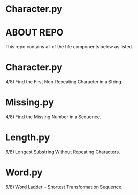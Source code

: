 # Character.py

# ABOUT REPO
This repo contains all of the file components below as listed.

# Character.py 
4/8) Find the First Non-Repeating Character in a String.

# Missing.py
4/8) Find the Missing Number in a Sequence.

# Length.py
6/8) Longest Substring Without Repeating Characters.

# Word.py
6/8)  Word Ladder – Shortest Transformation Sequence.
